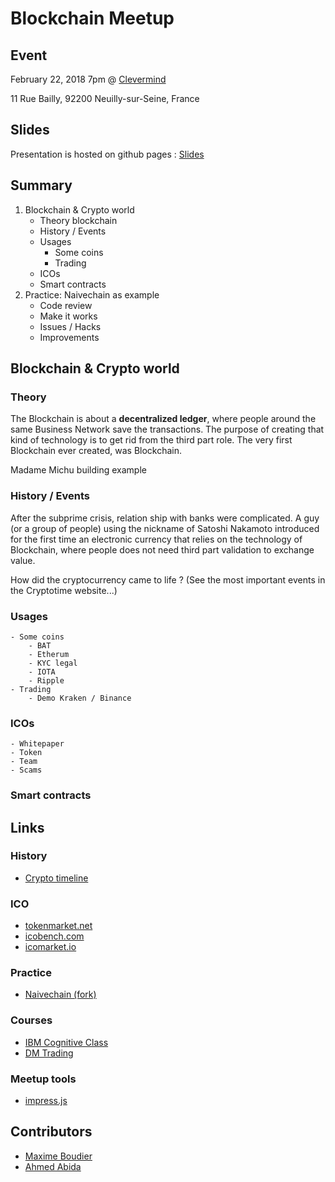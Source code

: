 
# Blockchain Meetup

## Event

February 22, 2018 7pm @ [Clevermind](http://www.clevermind.fr/)

11 Rue Bailly, 92200 Neuilly-sur-Seine, France

## Slides

Presentation is hosted on github pages : [Slides](https://rdbmax.github.io/blockchain-meetup)

## Summary
1. Blockchain & Crypto world
    - Theory blockchain
    - History / Events
    - Usages
      - Some coins
      - Trading
    - ICOs
    - Smart contracts
2. Practice: Naivechain as example
    - Code review
    - Make it works
    - Issues / Hacks
    - Improvements

## Blockchain & Crypto world

### Theory
The Blockchain is about a **decentralized ledger**, where people around the same Business Network save the transactions. The purpose of creating that kind of technology is to get rid from the third part role.
The very first Blockchain ever created, was Blockchain.

Madame Michu building example

### History / Events
After the subprime crisis, relation ship with banks were complicated. A guy (or a group of people) using the nickname of Satoshi Nakamoto introduced for the first time an electronic currency that relies on the technology of Blockchain, where people does not need third part validation to exchange value.

How did the cryptocurrency came to life ? (See the most important events in the Cryptotime website...)

### Usages
    - Some coins
        - BAT
        - Etherum
        - KYC legal
        - IOTA
        - Ripple
    - Trading
        - Demo Kraken / Binance
### ICOs
    - Whitepaper
    - Token
    - Team
    - Scams
### Smart contracts

## Links

### History
- [Crypto timeline](https://www.cryptotimeline.com/)

### ICO
- [tokenmarket.net](https://tokenmarket.net/)
- [icobench.com](https://icobench.com/)
- [icomarket.io](https://icomarket.io/)

### Practice
- [Naivechain (fork)](https://github.com/rdbmax/naivechain)

### Courses
- [IBM Cognitive Class](https://cognitiveclass.ai/courses/blockchain-course/)
- [DM Trading](https://dmtrading.fr/formation-crypto.php)

### Meetup tools
- [impress.js](https://github.com/impress/impress.js/)

## Contributors

- [Maxime Boudier](https://github.com/rdbmax)
- [Ahmed Abida](https://github.com/aabida)
